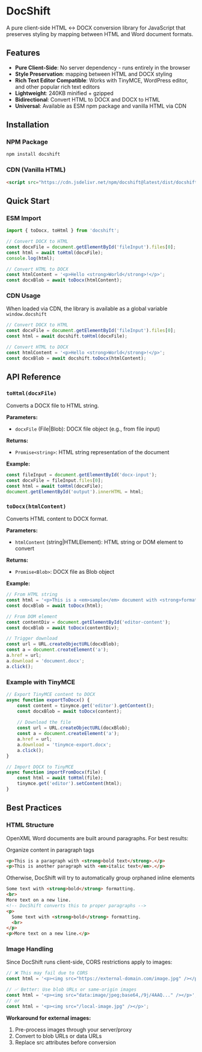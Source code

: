 # DocShift

A pure client-side HTML ↔ DOCX conversion library for JavaScript that preserves styling by mapping between HTML and Word document formats.

## Features

- **Pure Client-Side**: No server dependency - runs entirely in the browser
- **Style Preservation**: mapping between HTML and DOCX styling
- **Rich Text Editor Compatible**: Works with TinyMCE, WordPress editor, and other popular rich text editors
- **Lightweight**: 240KB minified + gzipped
- **Bidirectional**: Convert HTML to DOCX and DOCX to HTML
- **Universal**: Available as ESM npm package and vanilla HTML via CDN

## Installation

### NPM Package
```bash
npm install docshift
```

### CDN (Vanilla HTML)
```html
<script src="https://cdn.jsdelivr.net/npm/docshift@latest/dist/docshift.min.js"></script>
```

## Quick Start

### ESM Import
```javascript
import { toDocx, toHtml } from 'docshift';

// Convert DOCX to HTML
const docxFile = document.getElementById('fileInput').files[0];
const html = await toHtml(docxFile);
console.log(html);

// Convert HTML to DOCX
const htmlContent = '<p>Hello <strong>World</strong>!</p>';
const docxBlob = await toDocx(htmlContent);
```

### CDN Usage

When loaded via CDN, the library is available as a global variable `window.docshift`

```javascript
// Convert DOCX to HTML
const docxFile = document.getElementById('fileInput').files[0];
const html = await docshift.toHtml(docxFile);

// Convert HTML to DOCX
const htmlContent = '<p>Hello <strong>World</strong>!</p>';
const docxBlob = await docshift.toDocx(htmlContent);
```

## API Reference

### `toHtml(docxFile)`
Converts a DOCX file to HTML string.

**Parameters:**
- `docxFile` (File|Blob): DOCX file object (e.g., from file input)

**Returns:**
- `Promise<string>`: HTML string representation of the document

**Example:**
```javascript
const fileInput = document.getElementById('docx-input');
const docxFile = fileInput.files[0];
const html = await toHtml(docxFile);
document.getElementById('output').innerHTML = html;
```

### `toDocx(htmlContent)`
Converts HTML content to DOCX format.

**Parameters:**
- `htmlContent` (string|HTMLElement): HTML string or DOM element to convert

**Returns:**
- `Promise<Blob>`: DOCX file as Blob object

**Example:**
```javascript
// From HTML string
const html = '<p>This is a <em>sample</em> document with <strong>formatting</strong>.</p>';
const docxBlob = await toDocx(html);

// From DOM element
const contentDiv = document.getElementById('editor-content');
const docxBlob = await toDocx(contentDiv);

// Trigger download
const url = URL.createObjectURL(docxBlob);
const a = document.createElement('a');
a.href = url;
a.download = 'document.docx';
a.click();
```


### Example with TinyMCE
```javascript
// Export TinyMCE content to DOCX
async function exportToDocx() {
    const content = tinymce.get('editor').getContent();
    const docxBlob = await toDocx(content);
    
    // Download the file
    const url = URL.createObjectURL(docxBlob);
    const a = document.createElement('a');
    a.href = url;
    a.download = 'tinymce-export.docx';
    a.click();
}

// Import DOCX to TinyMCE
async function importFromDocx(file) {
    const html = await toHtml(file);
    tinymce.get('editor').setContent(html);
}
```

## Best Practices

### HTML Structure
OpenXML Word documents are built around paragraphs. For best results:

Organize content in paragraph tags
```html
<p>This is a paragraph with <strong>bold text</strong>.</p>
<p>This is another paragraph with <em>italic text</em>.</p>
```

Otherwise, DocShift will try to automatically group orphaned inline elements
```html
Some text with <strong>bold</strong> formatting.
<br>
More text on a new line.
<!-- DocShift converts this to proper paragraphs -->
<p>
  Some text with <strong>bold</strong> formatting.
  <br>
</p>
<p>More text on a new line.</p>
```

### Image Handling
Since DocShift runs client-side, CORS restrictions apply to images:

```javascript
// ❌ This may fail due to CORS
const html = '<p><img src="https://external-domain.com/image.jpg" /></p>';

// ✅ Better: Use blob URLs or same-origin images
const html = '<p><img src="data:image/jpeg;base64,/9j/4AAQ..." /></p>';
// or
const html = '<p><img src="/local-image.jpg" /></p>';
```

**Workaround for external images:**
1. Pre-process images through your server/proxy
2. Convert to blob URLs or data URLs
3. Replace src attributes before conversion
